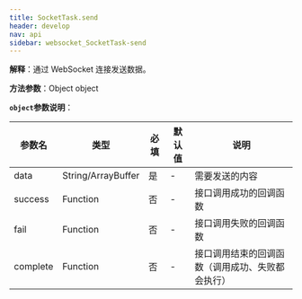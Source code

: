 ```yaml
---
title: SocketTask.send
header: develop
nav: api
sidebar: websocket_SocketTask-send
---
```

  

**解释**：通过 WebSocket 连接发送数据。

**方法参数**：Object object

**`object`参数说明**：

|参数名 |类型  |必填 | 默认值 |说明|
|---- | ---- | ---- | ----|----|
|data| String/ArrayBuffer | 是 | -|需要发送的内容|
|success   |Function  |  否  |-| 接口调用成功的回调函数 |
|fail  |Function  |  否 | -| 接口调用失败的回调函数|
|complete   | Function   | 否 | -| 接口调用结束的回调函数（调用成功、失败都会执行）|